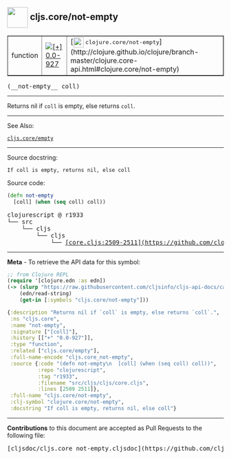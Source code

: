 ## <img width="48px" valign="middle" src="http://i.imgur.com/Hi20huC.png"> cljs.core/not-empty

 <table border="1">
<tr>

<td>function</td>
<td><a href="https://github.com/cljsinfo/cljs-api-docs/tree/0.0-927"><img valign="middle" alt="[+] 0.0-927" src="https://img.shields.io/badge/+-0.0--927-lightgrey.svg"></a> </td>
<td>
[<img height="24px" valign="middle" src="http://i.imgur.com/1GjPKvB.png"> <samp>clojure.core/not-empty</samp>](http://clojure.github.io/clojure/branch-master/clojure.core-api.html#clojure.core/not-empty)
</td>
</tr>
</table>

 <samp>
(__not-empty__ coll)<br>
</samp>

---

Returns nil if `coll` is empty, else returns `coll`.

---


See Also:

[`cljs.core/empty`](cljs.core_empty.md)<br>

---

Source docstring:

```
If coll is empty, returns nil, else coll
```

Source code:

```clj
(defn not-empty
  [coll] (when (seq coll) coll))
```

 <pre>
clojurescript @ r1933
└── src
    └── cljs
        └── cljs
            └── <ins>[core.cljs:2509-2511](https://github.com/clojure/clojurescript/blob/r1933/src/cljs/cljs/core.cljs#L2509-L2511)</ins>
</pre>


---

__Meta__ - To retrieve the API data for this symbol:

```clj
;; from Clojure REPL
(require '[clojure.edn :as edn])
(-> (slurp "https://raw.githubusercontent.com/cljsinfo/cljs-api-docs/catalog/cljs-api.edn")
    (edn/read-string)
    (get-in [:symbols "cljs.core/not-empty"]))
```

```clj
{:description "Returns nil if `coll` is empty, else returns `coll`.",
 :ns "cljs.core",
 :name "not-empty",
 :signature ["[coll]"],
 :history [["+" "0.0-927"]],
 :type "function",
 :related ["cljs.core/empty"],
 :full-name-encode "cljs.core_not-empty",
 :source {:code "(defn not-empty\n  [coll] (when (seq coll) coll))",
          :repo "clojurescript",
          :tag "r1933",
          :filename "src/cljs/cljs/core.cljs",
          :lines [2509 2511]},
 :full-name "cljs.core/not-empty",
 :clj-symbol "clojure.core/not-empty",
 :docstring "If coll is empty, returns nil, else coll"}

```

---

__Contributions__ to this document are accepted as Pull Requests to the following file:

 <pre>
[cljsdoc/cljs.core_not-empty.cljsdoc](https://github.com/cljsinfo/cljs-api-docs/blob/master/cljsdoc/cljs.core_not-empty.cljsdoc)
</pre>

